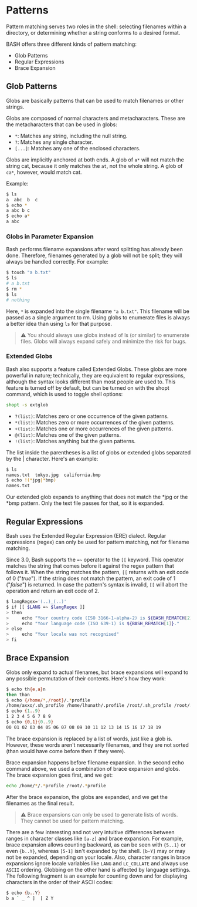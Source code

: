 # Patterns

Pattern matching serves two roles in the shell: selecting filenames within a directory, or determining whether a string conforms to a desired format.

BASH offers three different kinds of pattern matching:

- Glob Patterns
- Regular Expressions
- Brace Expansion

## Glob Patterns

Globs are basically patterns that can be used to match filenames or other strings.

Globs are composed of normal characters and metacharacters. These are the metacharacters that can be used in globs:

- `*`: Matches any string, including the null string.
- `?`: Matches any single character.
- `[...]`: Matches any one of the enclosed characters.

Globs are implicitly anchored at both ends. A glob of `a*` will not match the string cat, because it only matches the `at`, not the whole string. A glob of `ca*`, however, would match cat.

Example:

```sh
$ ls
a  abc  b  c
$ echo *
a abc b c
$ echo a*
a abc
```

### Globs in Parameter Expansion

Bash performs filename expansions after word splitting has already been done. Therefore, filenames generated by a glob will not be split; they will always be handled correctly. For example:

```sh
$ touch "a b.txt"
$ ls
# a b.txt
$ rm *
$ ls
# nothing
```

Here, `*` is expanded into the single filename `"a b.txt"`. This filename will be passed as a single argument to rm. Using globs to enumerate files is always a better idea than using `ls` for that purpose.

>⚠️ You should always use globs instead of ls (or similar) to enumerate files. Globs will always expand safely and minimize the risk for bugs.

### Extended Globs

Bash also supports a feature called Extended Globs. These globs are more powerful in nature; technically, they are equivalent to regular expressions, although the syntax looks different than most people are used to. This feature is turned off by default, but can be turned on with the shopt command, which is used to toggle shell options:

```sh
shopt -s extglob
```

- `?(list)`: Matches zero or one occurrence of the given patterns.
- `*(list)`: Matches zero or more occurrences of the given patterns.
- `+(list)`: Matches one or more occurrences of the given patterns.
- `@(list)`: Matches one of the given patterns.
- `!(list)`: Matches anything but the given patterns.

The list inside the parentheses is a list of globs or extended globs separated by the | character. Here's an example:

```sh
$ ls
names.txt  tokyo.jpg  california.bmp
$ echo !(*jpg|*bmp)
names.txt
```

Our extended glob expands to anything that does not match the *jpg or the *bmp pattern. Only the text file passes for that, so it is expanded.

## Regular Expressions

Bash uses the Extended Regular Expression (ERE) dialect. Regular expressions (regex) can only be used for pattern matching, not for filename matching.

Since 3.0, Bash supports the `=~` operator to the `[[` keyword. This operator matches the string that comes before it against the regex pattern that follows it. When the string matches the pattern, `[[` returns with an exit code of 0 ("*true*"). If the string does not match the pattern, an exit code of 1 ("*false*") is returned. In case the pattern's syntax is invalid, `[[` will abort the operation and return an exit code of 2.

```sh
$ langRegex='(..)_(..)'
$ if [[ $LANG =~ $langRegex ]]
> then
>     echo "Your country code (ISO 3166-1-alpha-2) is ${BASH_REMATCH[2]}."
>     echo "Your language code (ISO 639-1) is ${BASH_REMATCH[1]}."
> else
>     echo "Your locale was not recognised"
> fi
```

## Brace Expansion

Globs only expand to actual filenames, but brace expansions will expand to any possible permutation of their contents. Here's how they work:

```sh
$ echo th{e,a}n
then than
$ echo {/home/*,/root}/.*profile
/home/axxo/.sh_profile /home/lhunath/.profile /root/.sh_profile /root/.profile
$ echo {1..9}
1 2 3 4 5 6 7 8 9
$ echo {0,1}{0..9}
00 01 02 03 04 05 06 07 08 09 10 11 12 13 14 15 16 17 18 19
```

The brace expansion is replaced by a list of words, just like a glob is. However, these words aren't necessarily filenames, and they are not sorted (than would have come before then if they were).

Brace expansion happens before filename expansion. In the second echo command above, we used a combination of brace expansion and globs. The brace expansion goes first, and we get:

```sh
echo /home/*/.*profile /root/.*profile
```

After the brace expansion, the globs are expanded, and we get the filenames as the final result.

>⚠️ Brace expansions can only be used to generate lists of words. They cannot be used for pattern matching.

There are a few interesting and not very intuitive differences between ranges in character classes like `[a-z]` and brace expansion. For example, brace expansion allows counting backward, as can be seen with `{5..1}` or even `{b..Y}`, whereas `[5-1]` isn't expanded by the shell. `[b-Y]` may or may not be expanded, depending on your locale. Also, character ranges in brace expansions ignore locale variables like `LANG` and `LC_COLLATE` and always use `ASCII` ordering. Globbing on the other hand is affected by language settings. The following fragment is an example for counting down and for displaying characters in the order of their ASCII codes:

```sh
$ echo {b..Y}
b a ` _ ^ ]  [ Z Y
```

